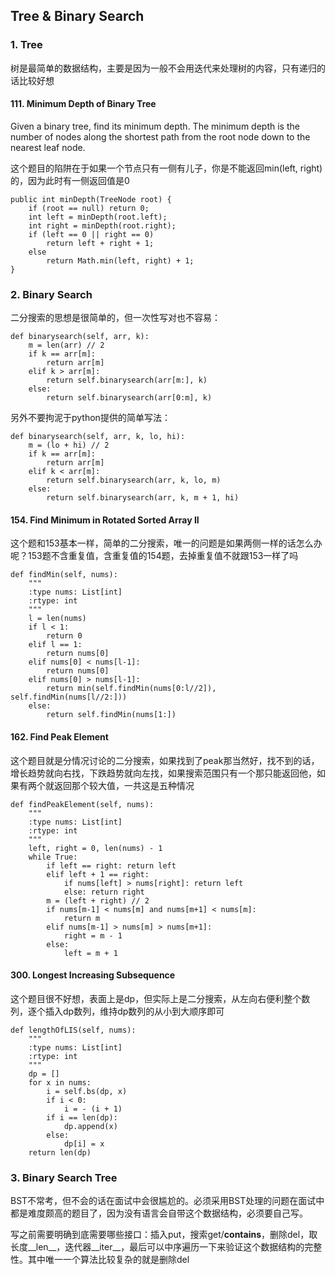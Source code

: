 
## Tree & Binary Search
### 1. Tree
树是最简单的数据结构，主要是因为一般不会用迭代来处理树的内容，只有递归的话比较好想
#### 111. Minimum Depth of Binary Tree
Given a binary tree, find its minimum depth. The minimum depth is the number of nodes along the shortest path from the root node down to the nearest leaf node.

这个题目的陷阱在于如果一个节点只有一侧有儿子，你是不能返回min(left, right)的，因为此时有一侧返回值是0

~~~~
public int minDepth(TreeNode root) {
    if (root == null) return 0;
    int left = minDepth(root.left);
    int right = minDepth(root.right);
    if (left == 0 || right == 0)
        return left + right + 1;
    else 
        return Math.min(left, right) + 1;
}
~~~~
### 2. Binary Search
二分搜索的思想是很简单的，但一次性写对也不容易：

~~~~
def binarysearch(self, arr, k):
    m = len(arr) // 2
    if k == arr[m]:
        return arr[m]
    elif k > arr[m]:
        return self.binarysearch(arr[m:], k)
    else:
        return self.binarysearch(arr[0:m], k)
~~~~

另外不要拘泥于python提供的简单写法：

~~~~
def binarysearch(self, arr, k, lo, hi):
    m = (lo + hi) // 2
    if k == arr[m]:
        return arr[m]
    elif k < arr[m]:
        return self.binarysearch(arr, k, lo, m)
    else:
        return self.binarysearch(arr, k, m + 1, hi)
~~~~

#### 154. Find Minimum in Rotated Sorted Array II
这个题和153基本一样，简单的二分搜索，唯一的问题是如果两侧一样的话怎么办呢？153题不含重复值，含重复值的154题，去掉重复值不就跟153一样了吗
~~~~
def findMin(self, nums):
    """
    :type nums: List[int]
    :rtype: int
    """
    l = len(nums)
    if l < 1:
        return 0
    elif l == 1:
        return nums[0]
    elif nums[0] < nums[l-1]:
        return nums[0]
    elif nums[0] > nums[l-1]:
        return min(self.findMin(nums[0:l//2]), self.findMin(nums[l//2:]))
    else:
        return self.findMin(nums[1:])
~~~~

#### 162. Find Peak Element

这个题目就是分情况讨论的二分搜索，如果找到了peak那当然好，找不到的话，增长趋势就向右找，下跌趋势就向左找，如果搜索范围只有一个那只能返回他，如果有两个就返回那个较大值，一共这是五种情况
~~~~
def findPeakElement(self, nums):
    """
    :type nums: List[int]
    :rtype: int
    """
    left, right = 0, len(nums) - 1
    while True:
        if left == right: return left
        elif left + 1 == right:
            if nums[left] > nums[right]: return left
            else: return right
        m = (left + right) // 2
        if nums[m-1] < nums[m] and nums[m+1] < nums[m]:
            return m
        elif nums[m-1] > nums[m] > nums[m+1]:
            right = m - 1
        else:
            left = m + 1
~~~~


#### 300. Longest Increasing Subsequence
这个题目很不好想，表面上是dp，但实际上是二分搜索，从左向右便利整个数列，逐个插入dp数列，维持dp数列的从小到大顺序即可
~~~~
def lengthOfLIS(self, nums):
    """
    :type nums: List[int]
    :rtype: int
    """
    dp = []
    for x in nums:
        i = self.bs(dp, x)
        if i < 0:
            i = - (i + 1)
        if i == len(dp):
            dp.append(x)
        else:
            dp[i] = x
    return len(dp)
~~~~

### 3. Binary Search Tree
BST不常考，但不会的话在面试中会很尴尬的。必须采用BST处理的问题在面试中都是难度颇高的题目了，因为没有语言会自带这个数据结构，必须要自己写。

写之前需要明确到底需要哪些接口：插入put，搜索get/__contains__，删除del，取长度__len__，迭代器__iter__，最后可以中序遍历一下来验证这个数据结构的完整性。其中唯一一个算法比较复杂的就是删除del

~~~~

~~~~
